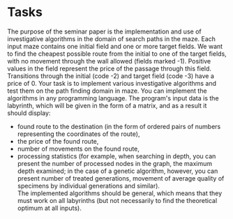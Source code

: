 # Tasks
The purpose of the seminar paper is the implementation and use of investigative algorithms in the domain of search
paths in the maze. Each input maze contains one initial field and one or more target fields. We want to find
the cheapest possible route from the initial to one of the target fields, with no movement through the wall allowed
(fields marked -1). Positive values in the field represent the price of the passage through this field. Transitions
through the initial (code -2) and target field (code -3) have a price of 0.
Your task is to implement various investigative algorithms and test them on the path finding domain in
maze. You can implement the algorithms in any programming language. The program's 
input data is the labyrinth, which will be given in the form of a matrix, and as a result it should display:
- found route to the destination (in the form of ordered pairs of numbers representing the coordinates of the route),
- the price of the found route,
- number of movements on the found route,
- processing statistics (for example, when searching in depth, you can present the number of processed nodes
in the graph, the maximum depth examined; in the case of a genetic algorithm, however, you can present
number of treated generations, movement of average quality of specimens by individual generations and
similar).  
The implemented algorithms should be general, which means that they must work on all labyrinths (but not
necessarily to find the theoretical optimum at all inputs). 
